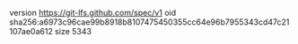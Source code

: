 version https://git-lfs.github.com/spec/v1
oid sha256:a6973c96cae99b8918b8107475450355cc64e96b7955343cd47c21107ae0a612
size 5343
